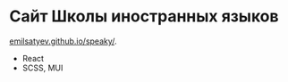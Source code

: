 # Сайт Школы иностранных языков

[emilsatyev.github.io/speaky/](https://emilsatyev.github.io/speaky/).

- React
- SCSS, MUI

